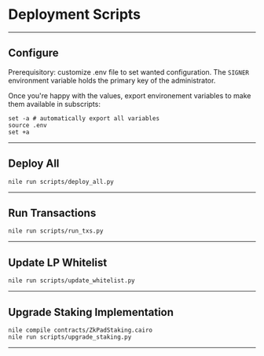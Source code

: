 # Deployment Scripts
---
## Configure
Prerequisitory: customize .env file to set wanted configuration. The `SIGNER` environment variable holds the primary key of the administrator.

Once you're happy with the values, export environement variables to make them available in subscripts:
```
set -a # automatically export all variables
source .env
set +a
```

---

## Deploy All
```
nile run scripts/deploy_all.py
```
---
## Run Transactions
```
nile run scripts/run_txs.py
```
---
## Update LP Whitelist
```
nile run scripts/update_whitelist.py
```
---
## Upgrade Staking Implementation
```
nile compile contracts/ZkPadStaking.cairo
nile run scripts/upgrade_staking.py
```
---
